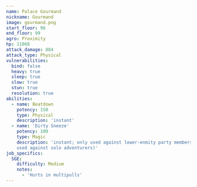 ```yaml
---
name: Palace Gourmand
nickname: Gourmand
image: gourmand.png
start_floor: 96
end_floor: 99
agro: Proximity
hp: 11068
attack_damage: 884
attack_type: Physical
vulnerabilities:
  bind: false
  heavy: true
  sleep: true
  slow: true
  stun: true
  resolution: true
abilities:
  - name: Beatdown
    potency: 150
    type: Physical
    description: 'instant'
  - name: 'Dirty Sneeze'
    potency: 100
    type: Magic
    description: 'instant; only used against lower-enmity party members (not
    used against solo adventurers)'
job_specifics:
  SGE:
    difficulty: Medium
    notes:
      - 'Hurts in multipulls'
---
```

